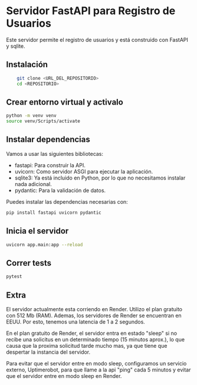 # Servidor FastAPI para Registro de Usuarios

Este servidor permite el registro de usuarios y está construido con FastAPI y sqlite. 

## Instalación

```bash
    git clone <URL_DEL_REPOSITORIO>
    cd <REPOSITORIO>
```

## Crear entorno virtual y activalo

```bash
python -m venv venv
source venv/Scripts/activate  
```

## Instalar dependencias

Vamos a usar las siguientes bibliotecas:

- fastapi: Para construir la API.
- uvicorn: Como servidor ASGI para ejecutar la aplicación.
- sqlite3: Ya está incluido en Python, por lo que no necesitamos instalar nada adicional.
- pydantic: Para la validación de datos.

Puedes instalar las dependencias necesarias con:
```bash
pip install fastapi uvicorn pydantic
```

## Inicia el servidor

```bash
uvicorn app.main:app --reload
```

## Correr tests

```bash
pytest
```

## Extra

El servidor actualmente esta corriendo en Render. Utilizo el plan gratuito con 512 Mb (RAM). 
Ademas, los servidores de Render se encuentran en EEUU. 
Por esto, tenemos una latencia de 1 a 2 segundos.

En el plan gratuito de Render, el servidor entra en estado "sleep" si no recibe una solicitus en un determinado tiempo (15 minutos aprox.), lo que causa que la proxima solicitud tarde mucho mas, ya que tiene que despertar la instancia del servidor.

Para evitar que el servidor entre en modo sleep, configuramos un servicio externo, Uptimerobot, para que llame a la api "ping" cada 5 minutos y evitar que el servidor entre en modo sleep en Render.

